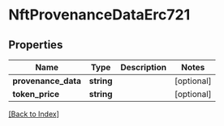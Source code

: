 # NftProvenanceDataErc721

## Properties

Name | Type | Description | Notes
------------ | ------------- | ------------- | -------------
**provenance_data** | **string** |  | [optional]
**token_price** | **string** |  | [optional]

[[Back to Index]](../index.md)
